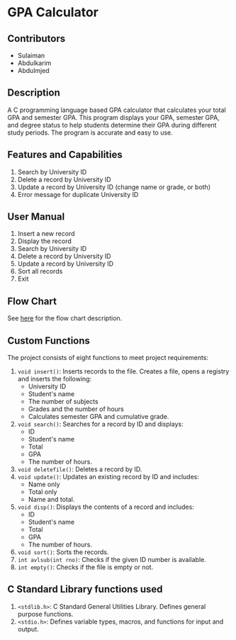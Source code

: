 # GPA Calculator

## Contributors
- Sulaiman
- Abdulkarim
- Abdulmjed

## Description
A C programming language based GPA calculator that calculates your total GPA and semester GPA. This program displays your GPA, semester GPA, and degree status to help students determine their GPA during different study periods. The program is accurate and easy to use. 

## Features and Capabilities
1. Search by University ID
2. Delete a record by University ID
3. Update a record by University ID (change name or grade, or both)
4. Error message for duplicate University ID

## User Manual
1. Insert a new record
2. Display the record
3. Search by University ID
4. Delete a record by University ID
5. Update a record by University ID
6. Sort all records
7. Exit

## Flow Chart
See [here](https://app.code2flow.com/MR08iwDH6csZ) for the flow chart description.

## Custom Functions
The project consists of eight functions to meet project requirements:
1. `void insert()`: Inserts records to the file. Creates a file, opens a registry and inserts the following:
    - University ID
    - Student's name
    - The number of subjects
    - Grades and the number of hours
    - Calculates semester GPA and cumulative grade.
2. `void search()`: Searches for a record by ID and displays:
    - ID
    - Student's name
    - Total
    - GPA
    - The number of hours.
3. `void deletefile()`: Deletes a record by ID.
4. `void update()`: Updates an existing record by ID and includes:
    - Name only
    - Total only
    - Name and total.
5. `void disp()`: Displays the contents of a record and includes:
    - ID
    - Student's name
    - Total
    - GPA
    - The number of hours.
6. `void sort()`: Sorts the records.
7. `int avlsub(int rno)`: Checks if the given ID number is available.
8. `int empty()`: Checks if the file is empty or not.

## C Standard Library functions used
1. `<stdlib.h>`: C Standard General Utilities Library. Defines general purpose functions.
2. `<stdio.h>`: Defines variable types, macros, and functions for input and output.
